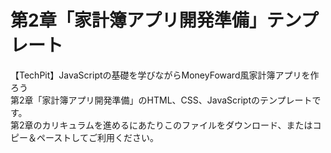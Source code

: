 # 第2章「家計簿アプリ開発準備」テンプレート
【TechPit】JavaScriptの基礎を学びながらMoneyFoward風家計簿アプリを作ろう  
第2章「家計簿アプリ開発準備」のHTML、CSS、JavaScriptのテンプレートです。  
第2章のカリキュラムを進めるにあたりこのファイルをダウンロード、またはコピー＆ペーストしてご利用ください。